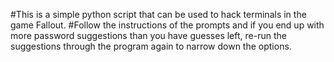 #This is a simple python script that can be used to hack terminals in the game Fallout.
#Follow the instructions of the prompts and if you end up with more password suggestions than you have guesses left, re-run the suggestions through the program again to narrow down the options.
